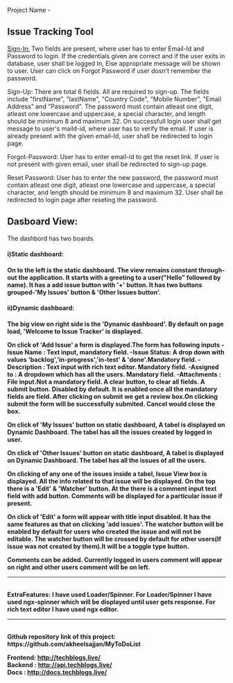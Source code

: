 Project Name - <h2>Issue Tracking Tool</h2>

<!-------Landing Page--------->

<u>Sign-In:</u>
Two fields are present, where user has to enter Email-Id and Password to login.
If the credentials given are correct and if the user exits in database, user shall be logged In,
Else appropriate message will be shown to user.
User can click on Forgot Password if user dosn't remember the password.

Sign-Up:
There are total 6 fields. All are required to sign-up. The fields include "firstName", "lastName", "Country Code",
"Mobile Number", "Email Address" and "Password". The password must contain  atleast one digit, atleast one lowercase and
uppercase, a special character, and length should be minimum 8 and maximum 32.
On successfull login user shall get  message to user's maild-id, where user has to verify the email.
If user is already present with the given email-Id, user shall be redirected to login page. 

Forgot-Password:
User has to enter email-id to get the reset link.
If user is not present with given email, user shall be redirected to sign-up page.

Reset Password:
User has to enter the new password, the password must contain  atleast one digit, atleast one lowercase and
uppercase, a special character, and length should be minimum 8 and maximum 32.
User shall be redirected to login page after reseting the password.

<!-------End Of Landing Page--------->



<!-------Issue Tracker--------------->

<h2>Dasboard View:</h2>
The dashbord has two boards.<br>
<h4>i)Static dashboard: <h4>
  On to the left is the static dashboard. The view remains constant through-out the application.
  It starts with a greeting to a user("Hello" followed by name).
  It has a add issue button with '+' button.
  It has two buttons grouped-'My Issues' button & 'Other Issues button'.

<h4>ii)Dynamic dashboard:<h4>
   The big view on right side is the 'Dynamic dashboard'.
   By default on page load, 'Welcome to Issue Tracker' is displayed.

   On click of 'Add Issue' a form is displayed.The form has following inputs
    -Issue Name  : Text input, mandatory field.
    -Issue Status: A drop down with values 'backlog','in-progress','in-test' & 'done'.Mandatory field.
    -Description : Text input with rich text editor. Mandatory field.
    -Assigned to : A dropdown which has all the users. Mandatory field.
    -Attachments : File input.Not a mandatory field.
   A clear button, to clear all fields.
   A submit button. Disabled by default. It is enabled once all the mandatory fields are field.
   After clicking on submit we get a review box.On clicking submit the form will be successfully submited.
   Cancel would close the box.

   On click of 'My Issues' button on static dashboard, A tabel is displayed on Dynamic Dashboard.
   The tabel has all the issues created by logged in user.

   On click of 'Other Issues' button on static dashboard, A tabel is displayed on Dynamic Dashboard.
   The tabel has all the issues of all the users.

   On clicking of any one of the issues inside a tabel, Issue View box is displayed. All the info related to that issue 
   will be displayed. 
   On the top there is a 'Edit' & 'Watcher' button. At the there is a comment input text field with add button. Comments 
   will be displayed for a particular issue if present.

   On click of 'Edit' a form will appear with title input disabled. It has the same features as that on clicking 'add issues'.
   The watcher button will be enabled by default for users who created the issue and will not be editable.
   The watcher button will be crossed by default for other users(If issue was not created by them).It will be a toggle type button.

   Comments can be added. Currently logged in users comment will appear on right and other users comment will be on left.

<!----End Of Issue Tracker--------------->
<hr>
<br>
ExtraFeatures: I have used Loader/Spinner. For Loader/Spinner I have used ngx-spinner which will be displayed until user gets response.
               For rich text editor I have used ngx editor.
<hr>

<br>	 
Github repository link of this project:	https://github.com/akheelsajjan/MyToDoList
<br>
<!-------URL------------>

Frontend:  http://techblogs.live/ <br>
Backend :  http://api.techblogs.live/ <br>
Docs    :  http://docs.techblogs.live/ 
 











